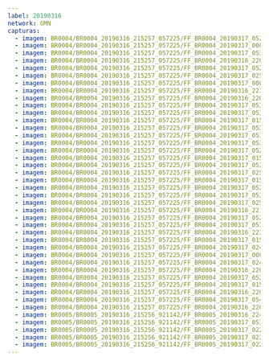 ```yaml
---
label: 20190316
network: GMN
capturas:
  - imagem: BR0004/BR0004_20190316_215257_057225/FF_BR0004_20190317_052739_081_0536832.fits_maxpixel.jpg
  - imagem: BR0004/BR0004_20190316_215257_057225/FF_BR0004_20190317_000248_062_0150272.fits_maxpixel.jpg
  - imagem: BR0004/BR0004_20190316_215257_057225/FF_BR0004_20190317_053033_428_0539648.fits_maxpixel.jpg
  - imagem: BR0004/BR0004_20190316_215257_057225/FF_BR0004_20190316_220523_492_0013312.fits_maxpixel.jpg
  - imagem: BR0004/BR0004_20190316_215257_057225/FF_BR0004_20190317_052926_799_0538880.fits_maxpixel.jpg
  - imagem: BR0004/BR0004_20190316_215257_057225/FF_BR0004_20190317_025018_370_0349440.fits_maxpixel.jpg
  - imagem: BR0004/BR0004_20190316_215257_057225/FF_BR0004_20190317_000300_926_0150528.fits_maxpixel.jpg
  - imagem: BR0004/BR0004_20190316_215257_057225/FF_BR0004_20190316_223035_563_0040960.fits_maxpixel.jpg
  - imagem: BR0004/BR0004_20190316_215257_057225/FF_BR0004_20190316_220536_310_0013568.fits_maxpixel.jpg
  - imagem: BR0004/BR0004_20190316_215257_057225/FF_BR0004_20190317_053227_029_0541952.fits_maxpixel.jpg
  - imagem: BR0004/BR0004_20190316_215257_057225/FF_BR0004_20190317_053057_319_0540160.fits_maxpixel.jpg
  - imagem: BR0004/BR0004_20190316_215257_057225/FF_BR0004_20190317_015610_214_0284928.fits_maxpixel.jpg
  - imagem: BR0004/BR0004_20190316_215257_057225/FF_BR0004_20190317_053110_224_0540416.fits_maxpixel.jpg
  - imagem: BR0004/BR0004_20190316_215257_057225/FF_BR0004_20190317_053018_737_0539392.fits_maxpixel.jpg
  - imagem: BR0004/BR0004_20190316_215257_057225/FF_BR0004_20190317_053044_373_0539904.fits_maxpixel.jpg
  - imagem: BR0004/BR0004_20190316_215257_057225/FF_BR0004_20190317_052942_306_0539136.fits_maxpixel.jpg
  - imagem: BR0004/BR0004_20190316_215257_057225/FF_BR0004_20190317_015450_786_0283392.fits_maxpixel.jpg
  - imagem: BR0004/BR0004_20190316_215257_057225/FF_BR0004_20190317_052843_368_0538112.fits_maxpixel.jpg
  - imagem: BR0004/BR0004_20190316_215257_057225/FF_BR0004_20190317_025005_566_0349184.fits_maxpixel.jpg
  - imagem: BR0004/BR0004_20190316_215257_057225/FF_BR0004_20190317_015503_560_0283648.fits_maxpixel.jpg
  - imagem: BR0004/BR0004_20190316_215257_057225/FF_BR0004_20190317_052830_569_0537856.fits_maxpixel.jpg
  - imagem: BR0004/BR0004_20190316_215257_057225/FF_BR0004_20190317_053148_568_0541184.fits_maxpixel.jpg
  - imagem: BR0004/BR0004_20190316_215257_057225/FF_BR0004_20190317_025031_146_0349696.fits_maxpixel.jpg
  - imagem: BR0004/BR0004_20190316_215257_057225/FF_BR0004_20190316_221708_291_0025344.fits_maxpixel.jpg
  - imagem: BR0004/BR0004_20190316_215257_057225/FF_BR0004_20190317_052856_685_0538368.fits_maxpixel.jpg
  - imagem: BR0004/BR0004_20190316_215257_057225/FF_BR0004_20190317_053135_751_0540928.fits_maxpixel.jpg
  - imagem: BR0004/BR0004_20190316_215257_057225/FF_BR0004_20190316_223518_969_0046592.fits_maxpixel.jpg
  - imagem: BR0004/BR0004_20190316_215257_057225/FF_BR0004_20190317_015701_622_0285952.fits_maxpixel.jpg
  - imagem: BR0004/BR0004_20190316_215257_057225/FF_BR0004_20190317_024952_698_0348928.fits_maxpixel.jpg
  - imagem: BR0004/BR0004_20190316_215257_057225/FF_BR0004_20190317_000326_540_0151040.fits_maxpixel.jpg
  - imagem: BR0004/BR0004_20190316_215257_057225/FF_BR0004_20190317_024939_890_0348672.fits_maxpixel.jpg
  - imagem: BR0004/BR0004_20190316_215257_057225/FF_BR0004_20190316_220712_325_0014080.fits_maxpixel.jpg
  - imagem: BR0004/BR0004_20190316_215257_057225/FF_BR0004_20190317_052804_686_0537344.fits_maxpixel.jpg
  - imagem: BR0004/BR0004_20190316_215257_057225/FF_BR0004_20190317_015357_319_0282368.fits_maxpixel.jpg
  - imagem: BR0004/BR0004_20190316_215257_057225/FF_BR0004_20190316_220510_691_0013056.fits_maxpixel.jpg
  - imagem: BR0004/BR0004_20190316_215257_057225/FF_BR0004_20190317_054409_212_0555776.fits_maxpixel.jpg
  - imagem: BR0004/BR0004_20190316_215257_057225/FF_BR0004_20190316_220549_071_0013824.fits_maxpixel.jpg
  - imagem: BR0005/BR0005_20190316_215256_921142/FF_BR0005_20190316_224823_285_0064256.fits_maxpixel.jpg
  - imagem: BR0005/BR0005_20190316_215256_921142/FF_BR0005_20190317_053200_802_0544000.fits_maxpixel.jpg
  - imagem: BR0005/BR0005_20190316_215256_921142/FF_BR0005_20190317_022814_293_0325632.fits_maxpixel.jpg
  - imagem: BR0005/BR0005_20190316_215256_921142/FF_BR0005_20190317_022801_476_0325376.fits_maxpixel.jpg
  - imagem: BR0005/BR0005_20190316_215256_921142/FF_BR0005_20190317_022839_902_0326144.fits_maxpixel.jpg
---
```

